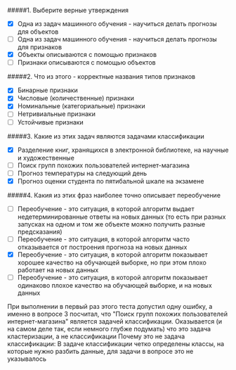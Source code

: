 #####1. Выберите верные утверждения
- [x] Одна из задач машинного обучения - научиться делать прогнозы для объектов
- [ ] Одна из задач машинного обучения - научиться делать прогнозы для признаков
- [x] Объекты описываются с помощью признаков
- [ ] Признаки описываются с помощью объектов

#####2. Что из этого - корректные названия типов признаков
- [x] Бинарные признаки
- [x] Числовые (количественные) признаки
- [x] Номинальные (категориальные) признаки
- [ ] Нетривиальные признаки
- [ ] Устойчивые признаки

#####3. Какие из этих задач являются задачами классификации
- [x] Разделение книг, хранящихся в электронной библиотеке, на научные и художественные
- [ ] Поиск групп похожих пользователей интернет-магазина
- [ ] Прогноз температуры на следующий день
- [x] Прогноз оценки студента по пятибальной шкале на экзамене

#####4. Какия из этих фраз наиболее точно описывает переобучение
- [ ] Переобучение - это ситуация, в которой алгоритм выдает недетерминированные ответы на новых данных (то есть при разных запусках на одном и том же объекте можно получить разные предсказания)
- [ ] Переобучение - это ситуация, в которой алгоритм часто отказывается от построения прогноза на новых данных
- [x] Переобучение - это ситуация, в которой алгоритм показывает хорошее качество на обучающей выборке, но при этом плохо работает на новых данных
- [ ] Переобучение - это ситуация, в которой алгоритм показывает одинаково плохое качество на обучающей выборке, и на новых данных

При выполнении в первый раз этого теста допустил одну ошибку, а именно в вопросе 3 посчитал, что "Поиск групп похожих пользователей интернет-магазина" является задачей классификации. Оказывается (и на самом деле так, если немного глубже подумать) что это задача кластеризации, а не классификации
Почему это не задача классификации: В задаче классификации четко определены классы, на которые нужно разбить данные, для задачи в вопросе это не указывалось 
